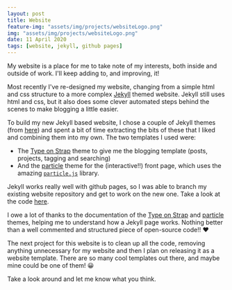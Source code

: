 ```yaml
---
layout: post
title: Website
feature-img: "assets/img/projects/websiteLogo.png"
img: "assets/img/projects/websiteLogo.png"
date: 11 April 2020
tags: [website, jekyll, github pages]
---
```


My website is a place for me to take note of my interests, both inside and outside of work. I'll keep adding to, and improving, it!

Most recently I've re-designed my website, changing from a simple html and css structure to a more complex [Jekyll](https://jekyllrb.com/) themed website. Jekyll still uses html and css, but it also does some clever automated steps behind the scenes to make blogging a little easier. 

To build my new Jekyll based website, I chose a couple of Jekyll themes (from [here](https://jekyllrb.com/)) and spent a bit of time extracting the bits of these that I liked and combining them into my own. The two templates I used were: 

- The <a href='https://github.com/sylhare/Type-on-Strap'>Type on Strap</a> theme to give me the blogging template (posts, projects, tagging and searching)
- And the <a href='https://github.com/nrandecker/particle'>particle</a> theme for the (interactive!!) front page, which uses the amazing [`particle.js`](https://vincentgarreau.com/particles.js/) library.

Jekyll works really well with github pages, so I was able to branch my existing website repository and get to work on the new one. Take a look at the code [here](https://github.com/JosephCrispell/JosephCrispell.github.io).

I owe a lot of thanks to the documentation of the <a href='https://github.com/sylhare/Type-on-Strap'>Type on Strap</a> and <a href='https://github.com/nrandecker/particle'>particle</a> themes, helping me to understand how a Jekyll page works. Nothing better than a well commented and structured piece of open-source code!! ❤️

The next project for this website is to clean up all the code, removing anything unnecessary for my website and then I plan on releasing it as a website template. There are so many cool templates out there, and maybe mine could be one of them! 😀

Take a look around and let me know what you think.

